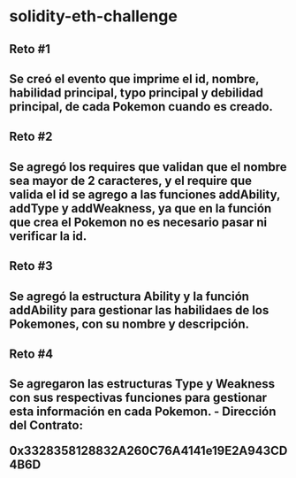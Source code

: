 # solidity-eth-challenge
<h2>Reto #1<h2>
Se creó el evento que imprime el id, nombre, habilidad principal, typo principal y debilidad principal, de cada Pokemon cuando es creado.
<h2>Reto #2<h2>
Se agregó los requires que validan que el nombre sea mayor de 2 caracteres, y el require que valida el id se agrego a las funciones addAbility, addType y addWeakness, ya que en la función que crea el Pokemon no es necesario pasar ni verificar la id.
<h2>Reto #3<h2>
Se agregó la estructura Ability y la función addAbility para gestionar las habilidaes de los Pokemones, con su nombre y descripción.
<h2>Reto #4<h2>
Se agregaron las estructuras Type y Weakness con sus respectivas funciones para gestionar esta información en cada Pokemon.
- Dirección del Contrato:

0x3328358128832A260C76A4141e19E2A943CD4B6D

